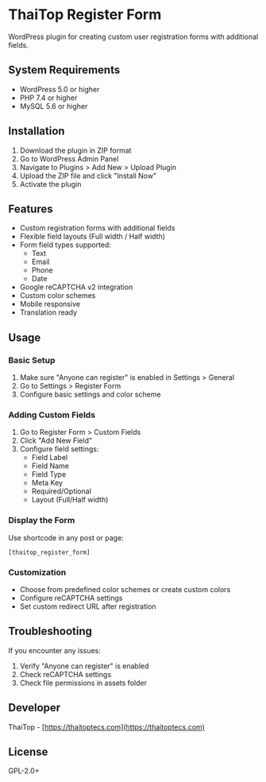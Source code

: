 # ThaiTop Register Form

WordPress plugin for creating custom user registration forms with additional fields.

## System Requirements
- WordPress 5.0 or higher
- PHP 7.4 or higher
- MySQL 5.6 or higher

## Installation
1. Download the plugin in ZIP format
2. Go to WordPress Admin Panel
3. Navigate to Plugins > Add New > Upload Plugin
4. Upload the ZIP file and click "Install Now"
5. Activate the plugin

## Features
- Custom registration forms with additional fields
- Flexible field layouts (Full width / Half width)
- Form field types supported:
  - Text
  - Email
  - Phone
  - Date
- Google reCAPTCHA v2 integration
- Custom color schemes
- Mobile responsive
- Translation ready

## Usage

### Basic Setup
1. Make sure "Anyone can register" is enabled in Settings > General
2. Go to Settings > Register Form
3. Configure basic settings and color scheme

### Adding Custom Fields
1. Go to Register Form > Custom Fields
2. Click "Add New Field"
3. Configure field settings:
   - Field Label
   - Field Name
   - Field Type
   - Meta Key
   - Required/Optional
   - Layout (Full/Half width)

### Display the Form
Use shortcode in any post or page:
```
[thaitop_register_form]
```

### Customization
- Choose from predefined color schemes or create custom colors
- Configure reCAPTCHA settings
- Set custom redirect URL after registration

## Troubleshooting
If you encounter any issues:
1. Verify "Anyone can register" is enabled
2. Check reCAPTCHA settings
3. Check file permissions in assets folder

## Developer
ThaiTop - [https://thaitoptecs.com](https://thaitoptecs.com)

## License
GPL-2.0+
